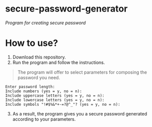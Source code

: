 # secure-password-generator
*Program for creating secure password*

# How to use?
1. Download this repository.
2. Run the program and follow the instructions.

> The program will offer to select parameters for composing the password you need.
```
Enter password length:
Include numbers (yes = y, no = n):
Include uppercase letters (yes = y, no = n):
Include lowercase letters (yes = y, no = n):
Include symbols "!#$%&*+-=?@^_"? (yes = y, no = n):
```
3. As a result, the program gives you a secure password generated according to your parameters.
